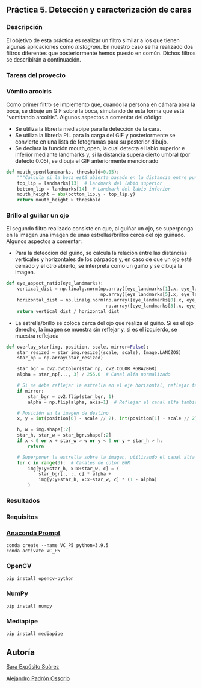 ## Práctica 5. Detección y caracterización de caras

### Descripción

El objetivo de esta práctica es realizar un filtro similar a los que tienen algunas aplicaciones como _Instagram_. En nuestro caso se ha realizado dos filtros diferentes que posteriormente hemos puesto en común. Dichos filtros se describirán a continuación.

### Tareas del proyecto

### Vómito arcoiris

Como primer filtro se implemento que, cuando la persona en cámara abra la boca, se dibuje un GIF sobre la boca, simulando de esta forma que está "vomitando arcoiris". Algunos aspectos a comentar del código:

- Se utiliza la librería mediapipe para la detección de la cara.
- Se utiliza la librería PIL para la carga del GIF y posteriormente se convierte en una lista de fotogramas para su posterior dibujo.
- Se declara la función mouth_open, la cual detecta el labio superior e inferior mediante landmarks y, si la distancia supera cierto umbral (por defecto 0.05), se dibuja el GIF anteriormente mencionado
```py
def mouth_open(landmarks, threshold=0.05):
    """Calcula si la boca está abierta basado en la distancia entre puntos específicos."""
    top_lip = landmarks[13]  # Landmark del labio superior
    bottom_lip = landmarks[14]  # Landmark del labio inferior
    mouth_height = abs(bottom_lip.y - top_lip.y)
    return mouth_height > threshold
```

### Brillo al guiñar un ojo

El segundo filtro realizado consiste en que, al guiñar un ojo, se superponga en la imagen una imagen de unas estrellas/brillos cerca del ojo guiñado. Algunos aspectos a comentar:

- Para la detección del guiño, se calcula la relación entre las distancias verticales y horizontales de los párpados y, en caso de que un ojo esté cerrado y el otro abierto, se interpreta como un guiño y se dibuja la imagen.
```py
def eye_aspect_ratio(eye_landmarks):
    vertical_dist = np.linalg.norm(np.array([eye_landmarks[1].x, eye_landmarks[1].y]) - 
                                   np.array([eye_landmarks[5].x, eye_landmarks[5].y]))
    horizontal_dist = np.linalg.norm(np.array([eye_landmarks[0].x, eye_landmarks[0].y]) - 
                                     np.array([eye_landmarks[3].x, eye_landmarks[3].y]))
    return vertical_dist / horizontal_dist
```
- La estrella/brillo se coloca cerca del ojo que realiza el guiño. Si es el ojo derecho, la imagen se muestra sin reflejar y, si es el izquierdo, se muestra reflejada
```py
def overlay_star(img, position, scale, mirror=False):
    star_resized = star_img.resize((scale, scale), Image.LANCZOS)
    star_np = np.array(star_resized)

    star_bgr = cv2.cvtColor(star_np, cv2.COLOR_RGBA2BGR)
    alpha = star_np[..., 3] / 255.0  # Canal alfa normalizado

    # Si se debe reflejar la estrella en el eje horizontal, reflejar también el canal alfa
    if mirror:
        star_bgr = cv2.flip(star_bgr, 1)
        alpha = np.flip(alpha, axis=1)  # Reflejar el canal alfa también

    # Posición en la imagen de destino
    x, y = int(position[0] - scale // 2), int(position[1] - scale // 2)

    h, w = img.shape[:2]
    star_h, star_w = star_bgr.shape[:2]
    if x < 0 or x + star_w > w or y < 0 or y + star_h > h:
        return

    # Superponer la estrella sobre la imagen, utilizando el canal alfa para la mezcla
    for c in range(3):  # Canales de color BGR
        img[y:y+star_h, x:x+star_w, c] = (
            star_bgr[:, :, c] * alpha + 
            img[y:y+star_h, x:x+star_w, c] * (1 - alpha)
        )
```

### Resultados

### Requisitos

### [Anaconda Prompt](https://www.anaconda.com/)
```
conda create --name VC_P5 python=3.9.5
conda activate VC_P5
```
### OpenCV
```
pip install opencv-python
```
### NumPy
```
pip install numpy
```
### Mediapipe
```
pip install mediapipe
```

## Autoría
[Sara Expósito Suárez](https://github.com/SaraE5)

[Alejandro Padrón Ossorio](https://github.com/apadoss)